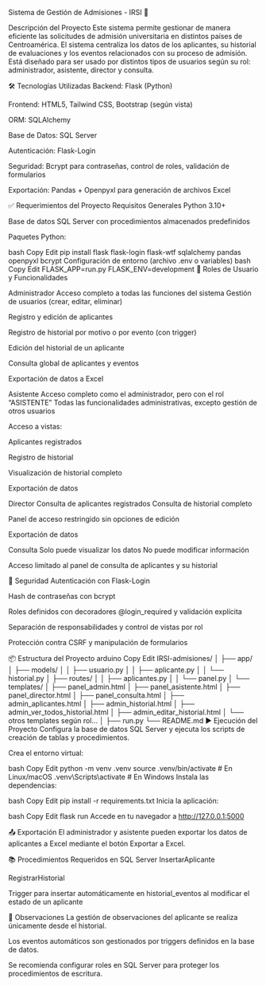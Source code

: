 Sistema de Gestión de Admisiones - IRSI 📌 

Descripción del Proyecto Este sistema permite gestionar de manera eficiente las solicitudes de admisión universitaria en distintos países de Centroamérica. El sistema centraliza los datos de los aplicantes, su historial de evaluaciones y los eventos relacionados con su proceso de admisión. Está diseñado para ser usado por distintos tipos de usuarios según su rol: administrador, asistente, director y consulta.

🛠️ Tecnologías Utilizadas Backend: Flask (Python)

Frontend: HTML5, Tailwind CSS, Bootstrap (según vista)

ORM: SQLAlchemy

Base de Datos: SQL Server

Autenticación: Flask-Login

Seguridad: Bcrypt para contraseñas, control de roles, validación de formularios

Exportación: Pandas + Openpyxl para generación de archivos Excel

✅ Requerimientos del Proyecto Requisitos Generales Python 3.10+

Base de datos SQL Server con procedimientos almacenados predefinidos

Paquetes Python:

bash Copy Edit pip install flask flask-login flask-wtf sqlalchemy pandas openpyxl bcrypt Configuración de entorno (archivo .env o variables) bash Copy Edit FLASK_APP=run.py FLASK_ENV=development 👥 Roles de Usuario y Funcionalidades

Administrador Acceso completo a todas las funciones del sistema
Gestión de usuarios (crear, editar, eliminar)

Registro y edición de aplicantes

Registro de historial por motivo o por evento (con trigger)

Edición del historial de un aplicante

Consulta global de aplicantes y eventos

Exportación de datos a Excel

Asistente Acceso completo como el administrador, pero con el rol “ASISTENTE”
Todas las funcionalidades administrativas, excepto gestión de otros usuarios

Acceso a vistas:

Aplicantes registrados

Registro de historial

Visualización de historial completo

Exportación de datos

Director Consulta de aplicantes registrados
Consulta de historial completo

Panel de acceso restringido sin opciones de edición

Exportación de datos

Consulta Solo puede visualizar los datos
No puede modificar información

Acceso limitado al panel de consulta de aplicantes y su historial

🔐 Seguridad Autenticación con Flask-Login

Hash de contraseñas con bcrypt

Roles definidos con decoradores @login_required y validación explícita

Separación de responsabilidades y control de vistas por rol

Protección contra CSRF y manipulación de formularios

📦 Estructura del Proyecto arduino Copy Edit IRSI-admisiones/ │ ├── app/ │ ├── models/ │ │ ├── usuario.py │ │ ├── aplicante.py │ │ └── historial.py │ ├── routes/ │ │ ├── aplicantes.py │ │ └── panel.py │ └── templates/ │ ├── panel_admin.html │ ├── panel_asistente.html │ ├── panel_director.html │ ├── panel_consulta.html │ ├── admin_aplicantes.html │ ├── admin_historial.html │ ├── admin_ver_todos_historial.html │ ├── admin_editar_historial.html │ └── otros templates según rol... │ ├── run.py └── README.md ▶️ Ejecución del Proyecto Configura la base de datos SQL Server y ejecuta los scripts de creación de tablas y procedimientos.

Crea el entorno virtual:

bash Copy Edit python -m venv .venv source .venv/bin/activate # En Linux/macOS .venv\Scripts\activate # En Windows Instala las dependencias:

bash Copy Edit pip install -r requirements.txt Inicia la aplicación:

bash Copy Edit flask run Accede en tu navegador a http://127.0.0.1:5000

📤 Exportación El administrador y asistente pueden exportar los datos de aplicantes a Excel mediante el botón Exportar a Excel.

📚 Procedimientos Requeridos en SQL Server InsertarAplicante

RegistrarHistorial

Trigger para insertar automáticamente en historial_eventos al modificar el estado de un aplicante

📌 Observaciones La gestión de observaciones del aplicante se realiza únicamente desde el historial.

Los eventos automáticos son gestionados por triggers definidos en la base de datos.

Se recomienda configurar roles en SQL Server para proteger los procedimientos de escritura.
